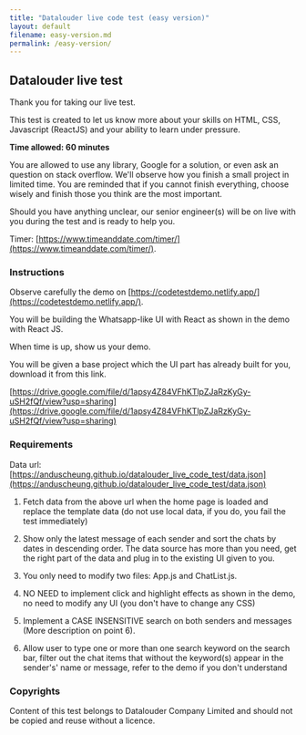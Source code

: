 ```yaml
---
title: "Datalouder live code test (easy version)"
layout: default
filename: easy-version.md
permalink: /easy-version/
---
```


## Datalouder live test

Thank you for taking our live test.

This test is created to let us know more about your skills on HTML, CSS, Javascript (ReactJS) and your ability to learn under pressure.

**Time allowed: 60 minutes**

You are allowed to use any library, Google for a solution, or even ask an question on stack overflow. We'll observe how you finish a small project in limited time. You are reminded that if you cannot finish everything, choose wisely and finish those you think are the most important.

Should you have anything unclear, our senior engineer(s) will be on live with you during the test and is ready to help you.

Timer: [https://www.timeanddate.com/timer/](https://www.timeanddate.com/timer/).

### Instructions

Observe carefully the demo on [https://codetestdemo.netlify.app/](https://codetestdemo.netlify.app/).

You will be building the Whatsapp-like UI with React as shown in the demo with React JS.

When time is up, show us your demo.

You will be given a base project which the UI part has already built for you, download it from this link.

[https://drive.google.com/file/d/1apsy4Z84VFhKTlpZJaRzKyGy-uSH2fQf/view?usp=sharing](https://drive.google.com/file/d/1apsy4Z84VFhKTlpZJaRzKyGy-uSH2fQf/view?usp=sharing)

### Requirements

Data url: [https://anduscheung.github.io/datalouder_live_code_test/data.json](https://anduscheung.github.io/datalouder_live_code_test/data.json)

1. Fetch data from the above url when the home page is loaded and replace the template data (do not use local data, if you do, you fail the test immediately)

2. Show only the latest message of each sender and sort the chats by dates in descending order. The data source has more than you need, get the right part of the data and plug in to the existing UI given to you.

3. You only need to modify two files: App.js and ChatList.js.

4. NO NEED to implement click and highlight effects as shown in the demo, no need to modify any UI (you don't have to change any CSS)

5. Implement a CASE INSENSITIVE search on both senders and messages (More description on point 6).

6. Allow user to type one or more than one search keyword on the search bar, filter out the chat items that without the keyword(s) appear in the sender's' name or message, refer to the demo if you don't understand

### Copyrights

Content of this test belongs to Datalouder Company Limited and should not be copied and reuse without a licence.
